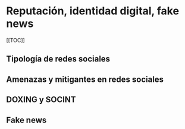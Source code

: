 # Reputación, identidad digital, fake news

[[TOC]]



## Tipología de redes sociales

 
## Amenazas y mitigantes en redes sociales


## DOXING y SOCINT


## Fake news 
